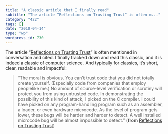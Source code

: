 ```yaml
---
title: "A classic article that I finally read"
subtitle: "The article “Reflections on Trusting Trust” is often m..."
category: "422"
tags: []
date: "2010-04-14"
type: "wp"
wordpress_id: 730
---
```

The article “[Reflections on Trusting Trust](http://cm.bell-labs.com/who/ken/trust.html)” is often mentioned in conversation and cited. I finally tracked down and read this classic, and it is indeed a classic of computer science. And typically for classics, it’s short, clear, readable and impactful:
> “The moral is obvious. You can’t trust code that you did not totally create yourself. (Especially code from companies that employ peoplelike me.) No amount of source-level verification or scrutiny will protect you from using untrusted code. In demonstrating the possibility of this kind of attack, I picked on the C compiler. I could have picked on any program-handling program such as an assembler, a loader, or even hardware microcode. As the level of program gets lower, these bugs will be harder and harder to detect. A well installed microcode bug will be almost impossible to detect.” (**from** [Reflections on Trusting Trust](http://cm.bell-labs.com/who/ken/trust.html))